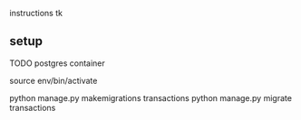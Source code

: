 instructions tk

## setup

TODO postgres container

source env/bin/activate

python manage.py makemigrations transactions
python manage.py migrate transactions
